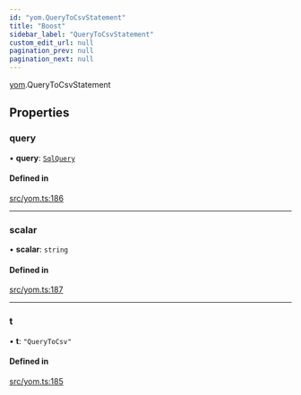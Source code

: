 ```yaml
---
id: "yom.QueryToCsvStatement"
title: "Boost"
sidebar_label: "QueryToCsvStatement"
custom_edit_url: null
pagination_prev: null
pagination_next: null
---
```


[yom](../namespaces/yom.md).QueryToCsvStatement

## Properties

### query

• **query**: [`SqlQuery`](../namespaces/yom.md#sqlquery)

#### Defined in

[src/yom.ts:186](https://github.com/yolmio/boost/blob/b239488/src/yom.ts#L186)

___

### scalar

• **scalar**: `string`

#### Defined in

[src/yom.ts:187](https://github.com/yolmio/boost/blob/b239488/src/yom.ts#L187)

___

### t

• **t**: ``"QueryToCsv"``

#### Defined in

[src/yom.ts:185](https://github.com/yolmio/boost/blob/b239488/src/yom.ts#L185)
